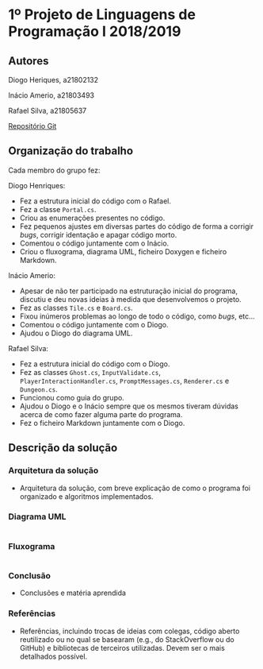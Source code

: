 # 1º Projeto de Linguagens de Programação I 2018/2019

## Autores
Diogo Heriques, a21802132

Inácio Amerio, a21803493

Rafael Silva, a21805637

[Repositório Git](https://github.com/FPTheFluffyPawed/tp1_InacioDiogoRafael)

## Organização do trabalho

Cada membro do grupo fez: 

Diogo Henriques:
* Fez a estrutura inicial do código com o Rafael.
* Fez a classe `Portal.cs`.
* Criou as enumerações presentes no código.
* Fez pequenos ajustes em diversas partes do código de forma a corrigir _bugs_,
  corrigir identação e apagar código morto.
* Comentou o código juntamente com o Inácio.
* Criou o fluxograma, diagrama UML, ficheiro Doxygen e ficheiro Markdown.

Inácio Amerio:
* Apesar de não ter participado na estruturação inicial do programa, discutiu e 
  deu novas ideias à medida que desenvolvemos o projeto.
* Fez as classes `Tile.cs` e `Board.cs`.
* Fixou inúmeros problemas ao longo de todo o código, como _bugs_, etc... 
* Comentou o código juntamente com o Diogo.
* Ajudou o Diogo do diagrama UML.

Rafael Silva:
* Fez a estrutura inicial do código com o Diogo.
* Fez as classes `Ghost.cs`, `InputValidate.cs`, `PlayerInteractionHandler.cs`, 
  `PromptMessages.cs`, `Renderer.cs` e `Dungeon.cs`.
* Funcionou como guia do grupo.
* Ajudou o Diogo e o Inácio sempre que os mesmos tiveram dúvidas acerca de como
  fazer alguma parte do programa.
* Fez o ficheiro Markdown juntamente com o Diogo.

## Descrição da solução

### Arquitetura da solução
* Arquitetura da solução, com breve explicação de como o programa foi organizado
e algoritmos implementados.

### Diagrama UML
![<Diagrama UML>](Uml.png)

### Fluxograma 
![<Fluxograma>](Fluxograma.png)

### Conclusão
* Conclusões e matéria aprendida

### Referências
* Referências, incluindo trocas de ideias com colegas, código aberto reutilizado
ou no qual se basearam (e.g., do StackOverflow ou do GitHub) e bibliotecas de 
terceiros utilizadas. Devem ser o mais detalhados possível.
